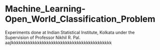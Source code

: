 # Machine_Learning-Open_World_Classification_Problem
Experiments done at Indian Statistical Institute, Kolkata under the Supervision of Professor Nikhil R. Pal.
aajlkkkkkkkkkkkkkkkkkkkkkkkkkkkkkkkkkkkkkkkkkkk
